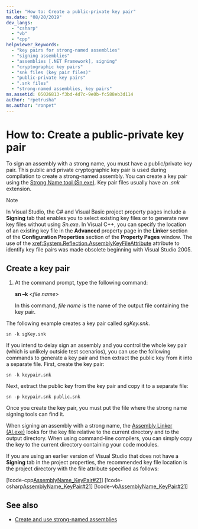 ```yaml
---
title: "How to: Create a public-private key pair"
ms.date: "08/20/2019"
dev_langs:
  - "csharp"
  - "vb"
  - "cpp"
helpviewer_keywords:
  - "key pairs for strong-named assemblies"
  - "signing assemblies"
  - "assemblies [.NET Framework], signing"
  - "cryptographic key pairs"
  - "snk files (key pair files)"
  - "public-private key pairs"
  - ".snk files"
  - "strong-named assemblies, key pairs"
ms.assetid: 05026813-f3bd-4d7c-9e0b-fc588eb3d114
author: "rpetrusha"
ms.author: "ronpet"
---
```

# How to: Create a public-private key pair

To sign an assembly with a strong name, you must have a public/private key pair. This public and private cryptographic key pair is used during compilation to create a strong-named assembly. You can create a key pair using the [Strong Name tool (Sn.exe)](../../framework/tools/sn-exe-strong-name-tool.md). Key pair files usually have an *.snk* extension.

> [!NOTE]
> In Visual Studio, the C# and Visual Basic project property pages include a **Signing** tab that enables you to select existing key files or to generate new key files without using *Sn.exe*. In Visual C++, you can specify the location of an existing key file in the **Advanced** property page in the **Linker** section of the **Configuration Properties** section of the **Property Pages** window. The use of the <xref:System.Reflection.AssemblyKeyFileAttribute> attribute to identify key file pairs was made obsolete beginning with Visual Studio 2005.

## Create a key pair

1. At the command prompt, type the following command:

     **sn –k** \<*file name*>

     In this command, *file name* is the name of the output file containing the key pair.

 The following example creates a key pair called *sgKey.snk*.

```
sn -k sgKey.snk
```

 If you intend to delay sign an assembly and you control the whole key pair (which is unlikely outside test scenarios), you can use the following commands to generate a key pair and then extract the public key from it into a separate file. First, create the key pair:

```
sn -k keypair.snk
```

 Next, extract the public key from the key pair and copy it to a separate file:

```
sn -p keypair.snk public.snk
```

 Once you create the key pair, you must put the file where the strong name signing tools can find it.

 When signing an assembly with a strong name, the [Assembly Linker (Al.exe)](../../framework/tools/al-exe-assembly-linker.md) looks for the key file relative to the current directory and to the output directory. When using command-line compilers, you can simply copy the key to the current directory containing your code modules.

 If you are using an earlier version of Visual Studio that does not have a **Signing** tab in the project properties, the recommended key file location is the project directory with the file attribute specified as follows:

 [!code-cpp[AssemblyName_KeyPair#21](../../../samples/snippets/cpp/VS_Snippets_CLR/AssemblyName_KeyPair/CPP/keyfileattrib.cpp#21)]
 [!code-csharp[AssemblyName_KeyPair#21](../../../samples/snippets/csharp/VS_Snippets_CLR/AssemblyName_KeyPair/CS/keyfileattrib.cs#21)]
 [!code-vb[AssemblyName_KeyPair#21](../../../samples/snippets/visualbasic/VS_Snippets_CLR/AssemblyName_KeyPair/VB/keyfileattrib.vb#21)]

## See also

- [Create and use strong-named assemblies](create-use-strong-named.md)
